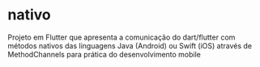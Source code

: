 # nativo
Projeto em Flutter que apresenta a comunicação do dart/flutter com métodos nativos das linguagens Java (Android) ou Swift (iOS) através de MethodChannels para prática do desenvolvimento mobile
